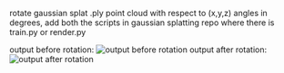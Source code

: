 rotate gaussian splat .ply point cloud with respect to (x,y,z) angles in degrees,
add both the scripts in gaussian splatting repo where there is train.py or render.py

output before rotation: ![output before rotation](https://github.com/yes-its-shivam/gaussian_splat_rotation/blob/main/00000_normal.png)
output after rotation: ![output after rotation](https://github.com/yes-its-shivam/gaussian_splat_rotation/blob/main/00000_rotated.png)

